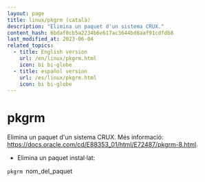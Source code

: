 ```yaml
---
layout: page
title: linux/pkgrm (català)
description: "Elimina un paquet d'un sistema CRUX."
content_hash: 6bdaf0cb5a2234b6e617ac3644bd8aaf91cdfdb8
last_modified_at: 2023-06-04
related_topics:
  - title: English version
    url: /en/linux/pkgrm.html
    icon: bi bi-globe
  - title: español version
    url: /es/linux/pkgrm.html
    icon: bi bi-globe
---
```

# pkgrm

Elimina un paquet d'un sistema CRUX.
Més informació: <https://docs.oracle.com/cd/E88353_01/html/E72487/pkgrm-8.html>.

- Elimina un paquet instal·lat:

`pkgrm `<span class="tldr-var badge badge-pill bg-dark-lm bg-white-dm text-white-lm text-dark-dm font-weight-bold">nom_del_paquet</span>

